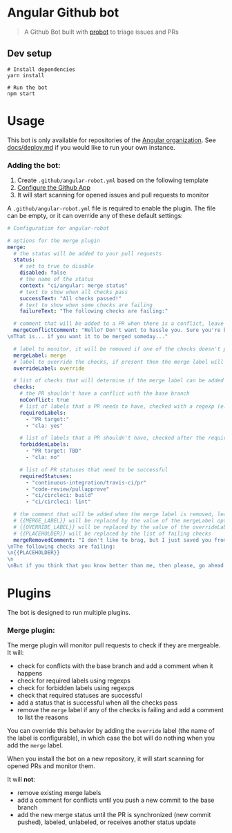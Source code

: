 # Angular Github bot

> A Github Bot built with [probot](https://github.com/probot/probot) to triage issues and PRs 

## Dev setup

```
# Install dependencies
yarn install

# Run the bot
npm start
```


# Usage
This bot is only available for repositories of the [Angular organization](http://github.com/angular/).
See [docs/deploy.md](docs/deploy.md) if you would like to run your own instance.

### Adding the bot:
1. Create `.github/angular-robot.yml` based on the following template
2. [Configure the Github App](https://github.com/apps/wheatley)
3. It will start scanning for opened issues and pull requests to monitor

A `.github/angular-robot.yml` file is required to enable the plugin. The file can be empty, or it can override any of these default settings:
```yaml
# Configuration for angular-robot

# options for the merge plugin
merge:
  # the status will be added to your pull requests
  status:
    # set to true to disable
    disabled: false
    # the name of the status
    context: "ci/angular: merge status"
    # text to show when all checks pass
    successText: "All checks passed!"
    # text to show when some checks are failing
    failureText: "The following checks are failing:"

  # comment that will be added to a PR when there is a conflict, leave empty or set to false to disable
  mergeConflictComment: "Hello? Don't want to hassle you. Sure you're busy. But--this PR has some conflicts that you probably ought to resolve.
\nThat is... if you want it to be merged someday..."

  # label to monitor, it will be removed if one of the checks doesn't pass
  mergeLabel: merge
  # label to override the checks, if present then the merge label will not be removed even if a check fails, leave empty or set to false to disable
  overrideLabel: override

  # list of checks that will determine if the merge label can be added
  checks:
    # the PR shouldn't have a conflict with the base branch
    noConflict: true
    # list of labels that a PR needs to have, checked with a regexp (e.g. "PR target:" will work for the label "PR target: master")
    requiredLabels:
      - "PR target:"
      - "cla: yes"

    # list of labels that a PR shouldn't have, checked after the required labels with a regexp
    forbiddenLabels:
      - "PR target: TBD"
      - "cla: no"

    # list of PR statuses that need to be successful
    requiredStatuses:
      - "continuous-integration/travis-ci/pr"
      - "code-review/pullapprove"
      - "ci/circleci: build"
      - "ci/circleci: lint"

  # the comment that will be added when the merge label is removed, leave empty or set to false to disable
  # {{MERGE_LABEL}} will be replaced by the value of the mergeLabel option
  # {{OVERRIDE_LABEL}} will be replaced by the value of the overrideLabel option
  # {{PLACEHOLDER}} will be replaced by the list of failing checks
  mergeRemovedComment: "I don't like to brag, but I just saved you from a horrible, slow and painful death by removing the `{{MERGE_LABEL}}` label. Probably. Maybe...
\nThe following checks are failing:
\n{{PLACEHOLDER}}
\n
\nBut if you think that you know better than me, then please, go ahead and add the `{{OVERRIDE_LABEL}}` label. You'll be free to do whatever you want. Don't say that I didn't warn you."
```

# Plugins
The bot is designed to run multiple plugins.

### Merge plugin:
The merge plugin will monitor pull requests to check if they are mergeable. It will:
- check for conflicts with the base branch and add a comment when it happens
- check for required labels using regexps
- check for forbidden labels using regexps
- check that required statuses are successful
- add a status that is successful when all the checks pass
- remove the `merge` label if any of the checks is failing and add a comment to list the reasons

You can override this behavior by adding the `override` label (the name of the label is configurable), in which case the
bot will do nothing when you add the `merge` label.

When you install the bot on a new repository, it will start scanning for opened PRs and monitor them.

It will **not**:
- remove existing merge labels
- add a comment for conflicts until you push a new commit to the base branch
- add the new merge status until the PR is synchronized (new commit pushed), labeled, unlabeled, or receives another status update

